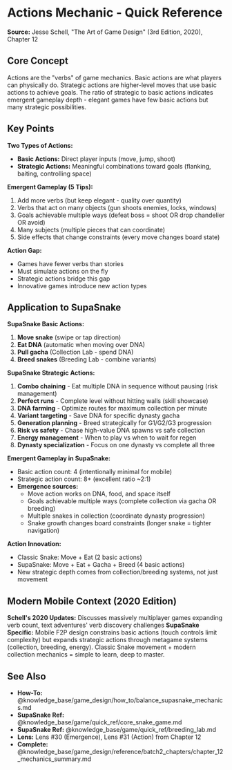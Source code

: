 # Actions Mechanic - Quick Reference

**Source:** Jesse Schell, "The Art of Game Design" (3rd Edition, 2020), Chapter 12

## Core Concept

Actions are the "verbs" of game mechanics. Basic actions are what players can physically do. Strategic actions are higher-level moves that use basic actions to achieve goals. The ratio of strategic to basic actions indicates emergent gameplay depth - elegant games have few basic actions but many strategic possibilities.

## Key Points

**Two Types of Actions:**
- **Basic Actions:** Direct player inputs (move, jump, shoot)
- **Strategic Actions:** Meaningful combinations toward goals (flanking, baiting, controlling space)

**Emergent Gameplay (5 Tips):**
1. Add more verbs (but keep elegant - quality over quantity)
2. Verbs that act on many objects (gun shoots enemies, locks, windows)
3. Goals achievable multiple ways (defeat boss = shoot OR drop chandelier OR avoid)
4. Many subjects (multiple pieces that can coordinate)
5. Side effects that change constraints (every move changes board state)

**Action Gap:**
- Games have fewer verbs than stories
- Must simulate actions on the fly
- Strategic actions bridge this gap
- Innovative games introduce new action types

## Application to SupaSnake

**SupaSnake Basic Actions:**
1. **Move snake** (swipe or tap direction)
2. **Eat DNA** (automatic when moving over DNA)
3. **Pull gacha** (Collection Lab - spend DNA)
4. **Breed snakes** (Breeding Lab - combine variants)

**SupaSnake Strategic Actions:**
1. **Combo chaining** - Eat multiple DNA in sequence without pausing (risk management)
2. **Perfect runs** - Complete level without hitting walls (skill showcase)
3. **DNA farming** - Optimize routes for maximum collection per minute
4. **Variant targeting** - Save DNA for specific dynasty gacha
5. **Generation planning** - Breed strategically for G1/G2/G3 progression
6. **Risk vs safety** - Chase high-value DNA spawns vs safe collection
7. **Energy management** - When to play vs when to wait for regen
8. **Dynasty specialization** - Focus on one dynasty vs complete all three

**Emergent Gameplay in SupaSnake:**
- Basic action count: 4 (intentionally minimal for mobile)
- Strategic action count: 8+ (excellent ratio ~2:1)
- **Emergence sources:**
  - Move action works on DNA, food, and space itself
  - Goals achievable multiple ways (complete collection via gacha OR breeding)
  - Multiple snakes in collection (coordinate dynasty progression)
  - Snake growth changes board constraints (longer snake = tighter navigation)

**Action Innovation:**
- Classic Snake: Move + Eat (2 basic actions)
- SupaSnake: Move + Eat + Gacha + Breed (4 basic actions)
- New strategic depth comes from collection/breeding systems, not just movement

## Modern Mobile Context (2020 Edition)

**Schell's 2020 Updates:** Discusses massively multiplayer games expanding verb count, text adventures' verb discovery challenges
**SupaSnake Specific:** Mobile F2P design constrains basic actions (touch controls limit complexity) but expands strategic actions through metagame systems (collection, breeding, energy). Classic Snake movement + modern collection mechanics = simple to learn, deep to master.

## See Also

- **How-To:** @knowledge_base/game_design/how_to/balance_supasnake_mechanics.md
- **SupaSnake Ref:** @knowledge_base/game/quick_ref/core_snake_game.md
- **SupaSnake Ref:** @knowledge_base/game/quick_ref/breeding_lab.md
- **Lens:** Lens #30 (Emergence), Lens #31 (Action) from Chapter 12
- **Complete:** @knowledge_base/game_design/reference/batch2_chapters/chapter_12_mechanics_summary.md
